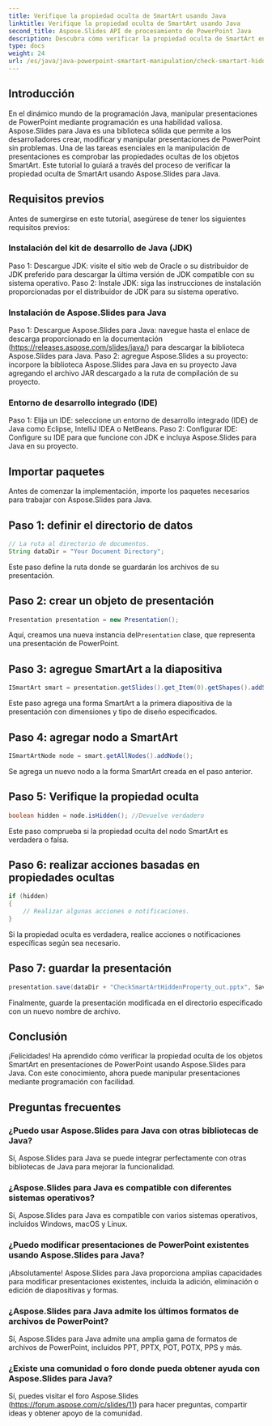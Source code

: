 ```yaml
---
title: Verifique la propiedad oculta de SmartArt usando Java
linktitle: Verifique la propiedad oculta de SmartArt usando Java
second_title: Aspose.Slides API de procesamiento de PowerPoint Java
description: Descubra cómo verificar la propiedad oculta de SmartArt en PowerPoint usando Aspose.Slides para Java, mejorando la manipulación de la presentación.
type: docs
weight: 24
url: /es/java/java-powerpoint-smartart-manipulation/check-smartart-hidden-property-java/
---
```

## Introducción
En el dinámico mundo de la programación Java, manipular presentaciones de PowerPoint mediante programación es una habilidad valiosa. Aspose.Slides para Java es una biblioteca sólida que permite a los desarrolladores crear, modificar y manipular presentaciones de PowerPoint sin problemas. Una de las tareas esenciales en la manipulación de presentaciones es comprobar las propiedades ocultas de los objetos SmartArt. Este tutorial lo guiará a través del proceso de verificar la propiedad oculta de SmartArt usando Aspose.Slides para Java.
## Requisitos previos
Antes de sumergirse en este tutorial, asegúrese de tener los siguientes requisitos previos:
### Instalación del kit de desarrollo de Java (JDK)
Paso 1: Descargue JDK: visite el sitio web de Oracle o su distribuidor de JDK preferido para descargar la última versión de JDK compatible con su sistema operativo.
Paso 2: Instale JDK: siga las instrucciones de instalación proporcionadas por el distribuidor de JDK para su sistema operativo.
### Instalación de Aspose.Slides para Java
Paso 1: Descargue Aspose.Slides para Java: navegue hasta el enlace de descarga proporcionado en la documentación (https://releases.aspose.com/slides/java/) para descargar la biblioteca Aspose.Slides para Java.
Paso 2: agregue Aspose.Slides a su proyecto: incorpore la biblioteca Aspose.Slides para Java en su proyecto Java agregando el archivo JAR descargado a la ruta de compilación de su proyecto.
### Entorno de desarrollo integrado (IDE)
Paso 1: Elija un IDE: seleccione un entorno de desarrollo integrado (IDE) de Java como Eclipse, IntelliJ IDEA o NetBeans.
Paso 2: Configurar IDE: Configure su IDE para que funcione con JDK e incluya Aspose.Slides para Java en su proyecto.

## Importar paquetes
Antes de comenzar la implementación, importe los paquetes necesarios para trabajar con Aspose.Slides para Java.
## Paso 1: definir el directorio de datos
```java
// La ruta al directorio de documentos.
String dataDir = "Your Document Directory";
```
Este paso define la ruta donde se guardarán los archivos de su presentación.
## Paso 2: crear un objeto de presentación
```java
Presentation presentation = new Presentation();
```
Aquí, creamos una nueva instancia del`Presentation` clase, que representa una presentación de PowerPoint.
## Paso 3: agregue SmartArt a la diapositiva
```java
ISmartArt smart = presentation.getSlides().get_Item(0).getShapes().addSmartArt(10, 10, 400, 300, SmartArtLayoutType.RadialCycle);
```
Este paso agrega una forma SmartArt a la primera diapositiva de la presentación con dimensiones y tipo de diseño especificados.
## Paso 4: agregar nodo a SmartArt
```java
ISmartArtNode node = smart.getAllNodes().addNode();
```
Se agrega un nuevo nodo a la forma SmartArt creada en el paso anterior.
## Paso 5: Verifique la propiedad oculta
```java
boolean hidden = node.isHidden(); //Devuelve verdadero
```
Este paso comprueba si la propiedad oculta del nodo SmartArt es verdadera o falsa.
## Paso 6: realizar acciones basadas en propiedades ocultas
```java
if (hidden)
{
    // Realizar algunas acciones o notificaciones.
}
```
Si la propiedad oculta es verdadera, realice acciones o notificaciones específicas según sea necesario.
## Paso 7: guardar la presentación
```java
presentation.save(dataDir + "CheckSmartArtHiddenProperty_out.pptx", SaveFormat.Pptx);
```
Finalmente, guarde la presentación modificada en el directorio especificado con un nuevo nombre de archivo.

## Conclusión
¡Felicidades! Ha aprendido cómo verificar la propiedad oculta de los objetos SmartArt en presentaciones de PowerPoint usando Aspose.Slides para Java. Con este conocimiento, ahora puede manipular presentaciones mediante programación con facilidad.
## Preguntas frecuentes
### ¿Puedo usar Aspose.Slides para Java con otras bibliotecas de Java?
Sí, Aspose.Slides para Java se puede integrar perfectamente con otras bibliotecas de Java para mejorar la funcionalidad.
### ¿Aspose.Slides para Java es compatible con diferentes sistemas operativos?
Sí, Aspose.Slides para Java es compatible con varios sistemas operativos, incluidos Windows, macOS y Linux.
### ¿Puedo modificar presentaciones de PowerPoint existentes usando Aspose.Slides para Java?
¡Absolutamente! Aspose.Slides para Java proporciona amplias capacidades para modificar presentaciones existentes, incluida la adición, eliminación o edición de diapositivas y formas.
### ¿Aspose.Slides para Java admite los últimos formatos de archivos de PowerPoint?
Sí, Aspose.Slides para Java admite una amplia gama de formatos de archivos de PowerPoint, incluidos PPT, PPTX, POT, POTX, PPS y más.
### ¿Existe una comunidad o foro donde pueda obtener ayuda con Aspose.Slides para Java?
Sí, puedes visitar el foro Aspose.Slides (https://forum.aspose.com/c/slides/11) para hacer preguntas, compartir ideas y obtener apoyo de la comunidad.